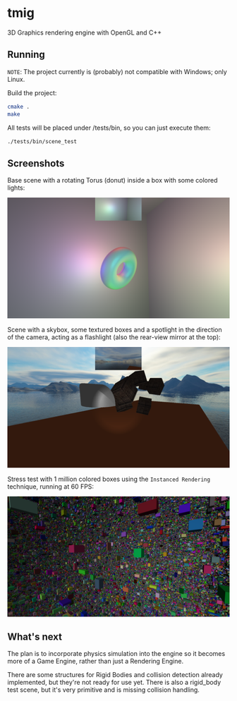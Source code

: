 # tmig

3D Graphics rendering engine with OpenGL and C++

## Running

`NOTE`: The project currently is (probably) not compatible with Windows; only Linux.

Build the project:

```bash
cmake .
make
```

All tests will be placed under /tests/bin, so you can just execute them:

```bash
./tests/bin/scene_test
```

## Screenshots

Base scene with a rotating Torus (donut) inside a box with some colored lights:

![Base scene screenshot](docs/scene1.png)

Scene with a skybox, some textured boxes and a spotlight in the direction of the camera, acting as a flashlight (also the rear-view mirror at the top):

![Base scene screenshot](docs/scene2.png)

Stress test with 1 million colored boxes using the `Instanced Rendering` technique, running at 60 FPS:

![Base scene screenshot](docs/instanced.png)

## What's next

The plan is to incorporate physics simulation into the engine so it becomes more of a Game Engine, rather than just a Rendering Engine.

There are some structures for Rigid Bodies and collision detection already implemented, but they're not ready for use yet. There is also a rigid_body test scene, but it's very primitive and is missing collision handling.